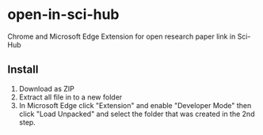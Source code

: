 # open-in-sci-hub
Chrome and Microsoft Edge Extension for open research paper link in Sci-Hub

## Install
1. Download as ZIP
2. Extract all file in to a new folder
3. In Microsoft Edge click "Extension" and enable "Developer Mode" then click "Load Unpacked" and select the folder that was created in the 2nd step.
